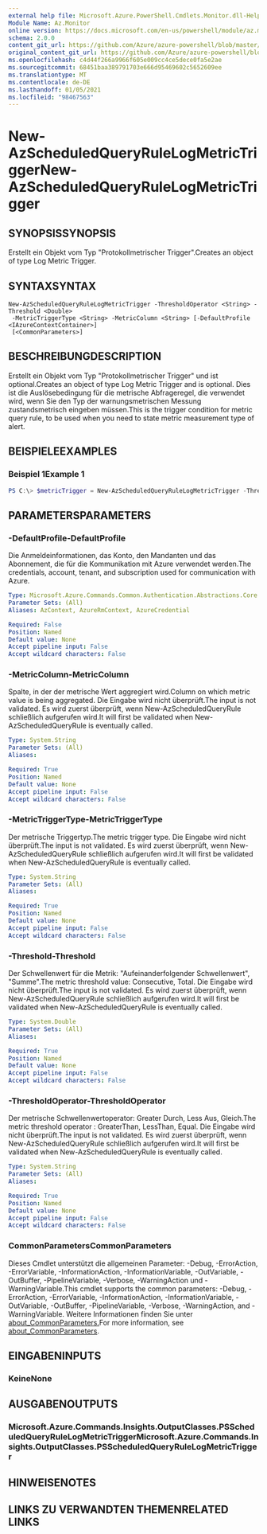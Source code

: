 ```yaml
---
external help file: Microsoft.Azure.PowerShell.Cmdlets.Monitor.dll-Help.xml
Module Name: Az.Monitor
online version: https://docs.microsoft.com/en-us/powershell/module/az.monitor/new-azscheduledqueryrulelogmetrictrigger
schema: 2.0.0
content_git_url: https://github.com/Azure/azure-powershell/blob/master/src/Monitor/Monitor/help/New-AzScheduledQueryRuleLogMetricTrigger.md
original_content_git_url: https://github.com/Azure/azure-powershell/blob/master/src/Monitor/Monitor/help/New-AzScheduledQueryRuleLogMetricTrigger.md
ms.openlocfilehash: c4d44f266a9966f605e009cc4ce5dece0fa5e2ae
ms.sourcegitcommit: 68451baa389791703e666d95469602c5652609ee
ms.translationtype: MT
ms.contentlocale: de-DE
ms.lasthandoff: 01/05/2021
ms.locfileid: "98467563"
---
```

# <span data-ttu-id="fd888-101">New-AzScheduledQueryRuleLogMetricTrigger</span><span class="sxs-lookup"><span data-stu-id="fd888-101">New-AzScheduledQueryRuleLogMetricTrigger</span></span>

## <span data-ttu-id="fd888-102">SYNOPSIS</span><span class="sxs-lookup"><span data-stu-id="fd888-102">SYNOPSIS</span></span>
<span data-ttu-id="fd888-103">Erstellt ein Objekt vom Typ "Protokollmetrischer Trigger".</span><span class="sxs-lookup"><span data-stu-id="fd888-103">Creates an object of type Log Metric Trigger.</span></span>

## <span data-ttu-id="fd888-104">SYNTAX</span><span class="sxs-lookup"><span data-stu-id="fd888-104">SYNTAX</span></span>

```
New-AzScheduledQueryRuleLogMetricTrigger -ThresholdOperator <String> -Threshold <Double>
 -MetricTriggerType <String> -MetricColumn <String> [-DefaultProfile <IAzureContextContainer>]
 [<CommonParameters>]
```

## <span data-ttu-id="fd888-105">BESCHREIBUNG</span><span class="sxs-lookup"><span data-stu-id="fd888-105">DESCRIPTION</span></span>
<span data-ttu-id="fd888-106">Erstellt ein Objekt vom Typ "Protokollmetrischer Trigger" und ist optional.</span><span class="sxs-lookup"><span data-stu-id="fd888-106">Creates an object of type Log Metric Trigger and is optional.</span></span>
<span data-ttu-id="fd888-107">Dies ist die Auslösebedingung für die metrische Abfrageregel, die verwendet wird, wenn Sie den Typ der warnungsmetrischen Messung zustandsmetrisch eingeben müssen.</span><span class="sxs-lookup"><span data-stu-id="fd888-107">This is the trigger condition for metric query rule, to be used when you need to state metric measurement type of alert.</span></span>

## <span data-ttu-id="fd888-108">BEISPIELE</span><span class="sxs-lookup"><span data-stu-id="fd888-108">EXAMPLES</span></span>

### <span data-ttu-id="fd888-109">Beispiel 1</span><span class="sxs-lookup"><span data-stu-id="fd888-109">Example 1</span></span>
```powershell
PS C:\> $metricTrigger = New-AzScheduledQueryRuleLogMetricTrigger -ThresholdOperator "GreaterThan" -Threshold 5 -MetricTriggerType "Consecutive" -MetricColumn "Computer"
```

## <span data-ttu-id="fd888-110">PARAMETERS</span><span class="sxs-lookup"><span data-stu-id="fd888-110">PARAMETERS</span></span>

### <span data-ttu-id="fd888-111">-DefaultProfile</span><span class="sxs-lookup"><span data-stu-id="fd888-111">-DefaultProfile</span></span>
<span data-ttu-id="fd888-112">Die Anmeldeinformationen, das Konto, den Mandanten und das Abonnement, die für die Kommunikation mit Azure verwendet werden.</span><span class="sxs-lookup"><span data-stu-id="fd888-112">The credentials, account, tenant, and subscription used for communication with Azure.</span></span>

```yaml
Type: Microsoft.Azure.Commands.Common.Authentication.Abstractions.Core.IAzureContextContainer
Parameter Sets: (All)
Aliases: AzContext, AzureRmContext, AzureCredential

Required: False
Position: Named
Default value: None
Accept pipeline input: False
Accept wildcard characters: False
```

### <span data-ttu-id="fd888-113">-MetricColumn</span><span class="sxs-lookup"><span data-stu-id="fd888-113">-MetricColumn</span></span>
<span data-ttu-id="fd888-114">Spalte, in der der metrische Wert aggregiert wird.</span><span class="sxs-lookup"><span data-stu-id="fd888-114">Column on which metric value is being aggregated.</span></span>
<span data-ttu-id="fd888-115">Die Eingabe wird nicht überprüft.</span><span class="sxs-lookup"><span data-stu-id="fd888-115">The input is not validated.</span></span> <span data-ttu-id="fd888-116">Es wird zuerst überprüft, wenn New-AzScheduledQueryRule schließlich aufgerufen wird.</span><span class="sxs-lookup"><span data-stu-id="fd888-116">It will first be validated when New-AzScheduledQueryRule is eventually called.</span></span>

```yaml
Type: System.String
Parameter Sets: (All)
Aliases:

Required: True
Position: Named
Default value: None
Accept pipeline input: False
Accept wildcard characters: False
```

### <span data-ttu-id="fd888-117">-MetricTriggerType</span><span class="sxs-lookup"><span data-stu-id="fd888-117">-MetricTriggerType</span></span>
<span data-ttu-id="fd888-118">Der metrische Triggertyp.</span><span class="sxs-lookup"><span data-stu-id="fd888-118">The metric trigger type.</span></span>
<span data-ttu-id="fd888-119">Die Eingabe wird nicht überprüft.</span><span class="sxs-lookup"><span data-stu-id="fd888-119">The input is not validated.</span></span> <span data-ttu-id="fd888-120">Es wird zuerst überprüft, wenn New-AzScheduledQueryRule schließlich aufgerufen wird.</span><span class="sxs-lookup"><span data-stu-id="fd888-120">It will first be validated when New-AzScheduledQueryRule is eventually called.</span></span>

```yaml
Type: System.String
Parameter Sets: (All)
Aliases:

Required: True
Position: Named
Default value: None
Accept pipeline input: False
Accept wildcard characters: False
```

### <span data-ttu-id="fd888-121">-Threshold</span><span class="sxs-lookup"><span data-stu-id="fd888-121">-Threshold</span></span>
<span data-ttu-id="fd888-122">Der Schwellenwert für die Metrik: "Aufeinanderfolgender Schwellenwert", "Summe".</span><span class="sxs-lookup"><span data-stu-id="fd888-122">The metric threshold value: Consecutive, Total.</span></span>
<span data-ttu-id="fd888-123">Die Eingabe wird nicht überprüft.</span><span class="sxs-lookup"><span data-stu-id="fd888-123">The input is not validated.</span></span> <span data-ttu-id="fd888-124">Es wird zuerst überprüft, wenn New-AzScheduledQueryRule schließlich aufgerufen wird.</span><span class="sxs-lookup"><span data-stu-id="fd888-124">It will first be validated when New-AzScheduledQueryRule is eventually called.</span></span>

```yaml
Type: System.Double
Parameter Sets: (All)
Aliases:

Required: True
Position: Named
Default value: None
Accept pipeline input: False
Accept wildcard characters: False
```

### <span data-ttu-id="fd888-125">-ThresholdOperator</span><span class="sxs-lookup"><span data-stu-id="fd888-125">-ThresholdOperator</span></span>
<span data-ttu-id="fd888-126">Der metrische Schwellenwertoperator: Greater Durch, Less Aus, Gleich.</span><span class="sxs-lookup"><span data-stu-id="fd888-126">The metric threshold operator : GreaterThan, LessThan, Equal.</span></span>
<span data-ttu-id="fd888-127">Die Eingabe wird nicht überprüft.</span><span class="sxs-lookup"><span data-stu-id="fd888-127">The input is not validated.</span></span> <span data-ttu-id="fd888-128">Es wird zuerst überprüft, wenn New-AzScheduledQueryRule schließlich aufgerufen wird.</span><span class="sxs-lookup"><span data-stu-id="fd888-128">It will first be validated when New-AzScheduledQueryRule is eventually called.</span></span>

```yaml
Type: System.String
Parameter Sets: (All)
Aliases:

Required: True
Position: Named
Default value: None
Accept pipeline input: False
Accept wildcard characters: False
```

### <span data-ttu-id="fd888-129">CommonParameters</span><span class="sxs-lookup"><span data-stu-id="fd888-129">CommonParameters</span></span>
<span data-ttu-id="fd888-130">Dieses Cmdlet unterstützt die allgemeinen Parameter: -Debug, -ErrorAction, -ErrorVariable, -InformationAction, -InformationVariable, -OutVariable, -OutBuffer, -PipelineVariable, -Verbose, -WarningAction und -WarningVariable.</span><span class="sxs-lookup"><span data-stu-id="fd888-130">This cmdlet supports the common parameters: -Debug, -ErrorAction, -ErrorVariable, -InformationAction, -InformationVariable, -OutVariable, -OutBuffer, -PipelineVariable, -Verbose, -WarningAction, and -WarningVariable.</span></span> <span data-ttu-id="fd888-131">Weitere Informationen finden Sie unter [about_CommonParameters.](http://go.microsoft.com/fwlink/?LinkID=113216)</span><span class="sxs-lookup"><span data-stu-id="fd888-131">For more information, see [about_CommonParameters](http://go.microsoft.com/fwlink/?LinkID=113216).</span></span>

## <span data-ttu-id="fd888-132">EINGABEN</span><span class="sxs-lookup"><span data-stu-id="fd888-132">INPUTS</span></span>

### <span data-ttu-id="fd888-133">Keine</span><span class="sxs-lookup"><span data-stu-id="fd888-133">None</span></span>

## <span data-ttu-id="fd888-134">AUSGABEN</span><span class="sxs-lookup"><span data-stu-id="fd888-134">OUTPUTS</span></span>

### <span data-ttu-id="fd888-135">Microsoft.Azure.Commands.Insights.OutputClasses.PSScheduledQueryRuleLogMetricTrigger</span><span class="sxs-lookup"><span data-stu-id="fd888-135">Microsoft.Azure.Commands.Insights.OutputClasses.PSScheduledQueryRuleLogMetricTrigger</span></span>

## <span data-ttu-id="fd888-136">HINWEISE</span><span class="sxs-lookup"><span data-stu-id="fd888-136">NOTES</span></span>

## <span data-ttu-id="fd888-137">LINKS ZU VERWANDTEN THEMEN</span><span class="sxs-lookup"><span data-stu-id="fd888-137">RELATED LINKS</span></span>

